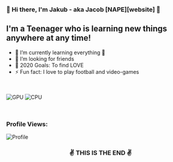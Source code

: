 ### 🖖 Hi there, I'm Jakub - aka Jacob [NAPE][website] 🖖


## I'm a Teenager who is learning new things anywhere at any time!

- 🌱 I’m currently learning everything 🤣
- 👯 I’m looking for friends
- 🥅 2020 Goals: To find LOVE
- ⚡ Fun fact: I love to play football and video-games
<br />

![GPU](https://img.shields.io/badge/AMD-Radeon_MX_570-ED1C24?style=for-the-badge&logo=amd&logoColor=white)
![CPU](https://img.shields.io/badge/AMD-Radeon_5_5600X-ED1C24?style=for-the-badge&logo=amd&logoColor=white)

<br>

<h3><strong>Profile Views:</strong></h3>
<img src = "https://profile-counter.glitch.me/Ferrariovci/count.svg" alt="Profile"/>

<br>
<h3 align="center">✌️ THIS IS THE END ✌️</h3>
<br>
